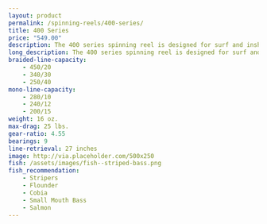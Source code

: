 ```yaml
---
layout: product
permalink: /spinning-reels/400-series/
title: 400 Series
price: "549.00"
description: The 400 series spinning reel is designed for surf and inshore applications.
long_description: The 400 series spinning reel is designed for surf and inshore applications. The reel is best outfitted with 10-15 lb. test monofilament line or 20 lb. braided line and a medium to fast action rod. This model works well for catching bull redfish, striped bass, flounder, bluefish, cobia, small mouth bass, salmon, muskie, pike, and other medium to large size salt and fresh water fish. The 400 series reel is a great all-around reel for surf, pier, and inshore fishing.
braided-line-capacity: 
    - 450/20
    - 340/30
    - 250/40
mono-line-capacity:
    - 280/10
    - 240/12
    - 200/15
weight: 16 oz.
max-drag: 25 lbs.
gear-ratio: 4.55
bearings: 9
line-retrieval: 27 inches
image: http://via.placeholder.com/500x250
fish: /assets/images/fish--striped-bass.png
fish_recommendation:
    - Stripers
    - Flounder
    - Cobia
    - Small Mouth Bass
    - Salmon
---
```




